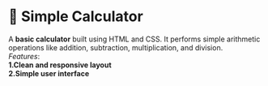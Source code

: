 # 🧮 Simple Calculator
A **basic calculator** built using HTML and CSS. It performs simple arithmetic operations like addition, subtraction, multiplication, and division.<br/>
*Features*: <br/>
**1.Clean and responsive layout**<br/>
**2.Simple user interface**<br/>
